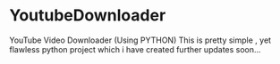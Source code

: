 # YoutubeDownloader
YouTube Video Downloader (Using PYTHON)
This is pretty simple , yet flawless  python project which  i have created 
further updates soon...

